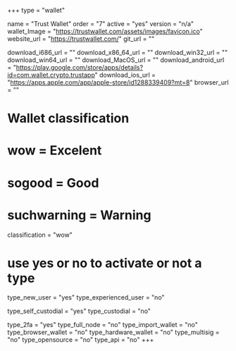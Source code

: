 +++
type = "wallet"

name = "Trust Wallet"
order = "7"
active = "yes"
version = "n/a"
wallet_Image = "https://trustwallet.com/assets/images/favicon.ico"
website_url = "https://trustwallet.com/"
git_url = ""

download_i686_url = ""
download_x86_64_url = ""
download_win32_url = ""
download_win64_url = ""
download_MacOS_url = ""
download_android_url = "https://play.google.com/store/apps/details?id=com.wallet.crypto.trustapp"
download_ios_url = "https://apps.apple.com/app/apple-store/id1288339409?mt=8"
browser_url = ""

# Wallet classification
# wow = Excelent
# sogood = Good
# suchwarning = Warning
classification = "wow"

# use yes or no to activate or not a type
type_new_user = "yes"
type_experienced_user = "no"

type_self_custodial = "yes"
type_custodial = "no"

type_2fa = "yes"
type_full_node = "no"
type_import_wallet = "no"
type_browser_wallet = "no"
type_hardware_wallet = "no"
type_multisig = "no"
type_opensource = "no"
type_api = "no"
+++